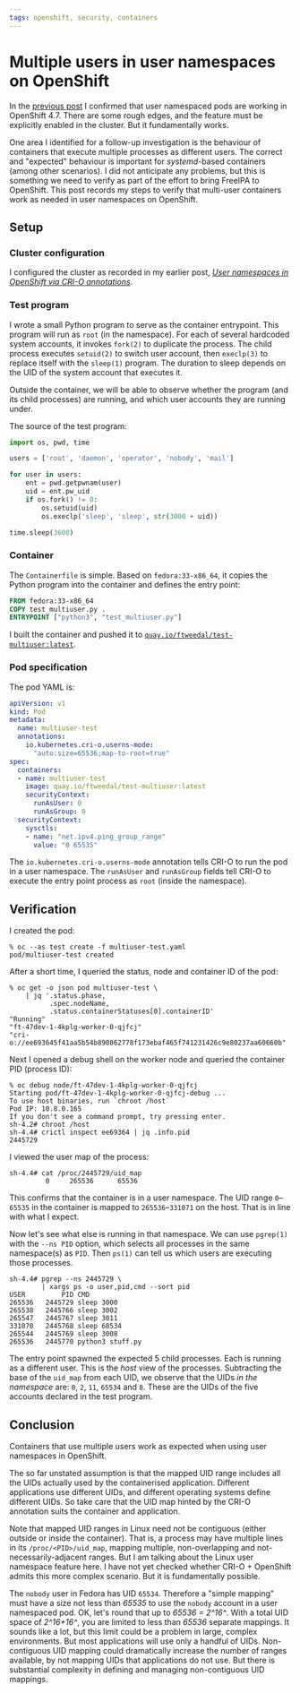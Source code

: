 ```yaml
---
tags: openshift, security, containers
---
```


# Multiple users in user namespaces on OpenShift

In the [previous
post](2021-03-03-openshift-4.7-user-namespaces.html) I confirmed
that user namespaced pods are working in OpenShift 4.7.  There are
some rough edges, and the feature must be explicitly enabled in the
cluster.  But it fundamentally works.

One area I identified for a follow-up investigation is the behaviour
of containers that execute multiple processes as different users.
The correct and "expected" behaviour is important for
*systemd*-based containers (among other scenarios).  I did not
anticipate any problems, but this is something we need to verify as
part of the effort to bring FreeIPA to OpenShift.  This post records
my steps to verify that multi-user containers work as needed in user
namespaces on OpenShift.


## Setup

### Cluster configuration

I configured the cluster as recorded in my earlier post, [*User
namespaces in OpenShift via CRI-O
annotations*](2020-12-01-openshift-crio-userns.html).

### Test program

I wrote a small Python program to serve as the container entrypoint.
This program will run as `root` (in the namespace).  For each of
several hardcoded system accounts, it invokes `fork(2)` to duplicate
the process.  The child process executes `setuid(2)` to switch user
account, then `execlp(3)` to replace itself with the `sleep(1)`
program.  The duration to sleep depends on the UID of the system
account that executes it.

Outside the container, we will be able to observe whether the
program (and its child processes) are running, and which user
accounts they are running under.

The source of the test program:

```python
import os, pwd, time

users = ['root', 'daemon', 'operator', 'nobody', 'mail']

for user in users:
    ent = pwd.getpwnam(user)
    uid = ent.pw_uid
    if os.fork() != 0:
        os.setuid(uid)
        os.execlp('sleep', 'sleep', str(3000 + uid))

time.sleep(3600)
```

### Container

The `Containerfile` is simple.  Based on `fedora:33-x86_64`, it
copies the Python program into the container and defines the entry
point:

```Dockerfile
FROM fedora:33-x86_64
COPY test_multiuser.py .
ENTRYPOINT ["python3", "test_multiuser.py"]
```

I built the container and pushed it to
[`quay.io/ftweedal/test-multiuser:latest`][container].

[container]: https://quay.io/repository/ftweedal/test-multiuser


### Pod specification

The pod YAML is:

```yaml
apiVersion: v1
kind: Pod
metadata:
  name: multiuser-test
  annotations:
    io.kubernetes.cri-o.userns-mode:
      "auto:size=65536;map-to-root=true"
spec:
  containers:
  - name: multiuser-test
    image: quay.io/ftweedal/test-multiuser:latest
    securityContext:
      runAsUser: 0
      runAsGroup: 0
  securityContext:
    sysctls:
    - name: "net.ipv4.ping_group_range"
      value: "0 65535"
```

The `io.kubernetes.cri-o.userns-mode` annotation tells CRI-O to run
the pod in a user namespace.  The `runAsUser` and `runAsGroup`
fields tell CRI-O to execute the entry point process as `root`
(inside the namespace).


## Verification

I created the pod:

```shell
% oc --as test create -f multiuser-test.yaml
pod/multiuser-test created
```

After a short time, I queried the status, node
and container ID of the pod:

```shell
% oc get -o json pod multiuser-test \
    | jq '.status.phase,
          .spec.nodeName,
          .status.containerStatuses[0].containerID'
"Running"
"ft-47dev-1-4kplg-worker-0-qjfcj"
"cri-o://ee693645f41aa5b54b890862778f173ebaf465f741231426c9e80237aa60660b"
```

Next I opened a debug shell on the worker node and queried the
container PID (process ID):

```shell
% oc debug node/ft-47dev-1-4kplg-worker-0-qjfcj
Starting pod/ft-47dev-1-4kplg-worker-0-qjfcj-debug ...
To use host binaries, run `chroot /host`
Pod IP: 10.8.0.165
If you don't see a command prompt, try pressing enter.
sh-4.2# chroot /host
sh-4.4# crictl inspect ee69364 | jq .info.pid
2445729
```

I viewed the user map of the process:

```shell
sh-4.4# cat /proc/2445729/uid_map
         0     265536      65536
```

This confirms that the container is in a user namespace.  The UID
range `0`–`65535` in the container is mapped to `265536`–`331071` on
the host.  That is in line with what I expect.

Now let's see what else is running in that namespace.  We can use
`pgrep(1)` with the `--ns PID` option, which selects all processes
in the same namespace(s) as `PID`.  Then `ps(1)` can tell us which
users are executing those processes.

```shell
sh-4.4# pgrep --ns 2445729 \
        | xargs ps -o user,pid,cmd --sort pid
USER         PID CMD
265536   2445729 sleep 3000
265538   2445766 sleep 3002
265547   2445767 sleep 3011
331070   2445768 sleep 68534
265544   2445769 sleep 3008
265536   2445770 python3 stuff.py
```

The entry point spawned the expected 5 child processes.  Each is
running as a different user.  This is the *host* view of the
processes.  Subtracting the base of the `uid_map` from each UID, we
observe that the UIDs *in the namespace* are: `0`, `2`, `11`,
`65534` and `8`.  These are the UIDs of the five accounts declared
in the test program.


## Conclusion

Containers that use multiple users work as expected when using user
namespaces in OpenShift.

The so far unstated assumption is that the mapped UID range includes
all the UIDs actually used by the containerised application.
Different applications use different UIDs, and different operating
systems define different UIDs.  So take care that the UID map hinted
by the CRI-O annotation suits the container and application.

Note that mapped UID ranges in Linux need not be contiguous (either
outside or inside the container).  That is, a process may have
multiple lines in its `/proc/<PID>/uid_map`, mapping multiple,
non-overlapping and not-necessarily-adjacent ranges.  But I am
talking about the Linux user namespace feature here.  I have not yet
checked whether CRI-O + OpenShift admits this more complex scenario.
But it is fundamentally possible.

The `nobody` user in Fedora has UID `65534`.  Therefore a "simple
mapping" must have a size not less than *65535* to use the `nobody`
account in a user namespaced pod.  OK, let's round that up to *65536
= 2^16^*.  With a total UID space of *2^16+16^*, you are limited to
less than *65536* separate mappings.  It sounds like a lot, but this
limit could be a problem in large, complex environments.  But most
applications will use only a handful of UIDs.  Non-contiguous UID
mapping could dramatically increase the number of ranges available,
by not mapping UIDs that applications do not use.  But there is
substantial complexity in defining and managing non-contiguous UID
mappings.
